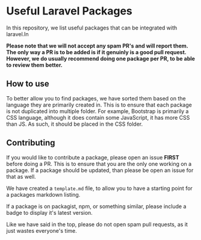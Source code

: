 # Useful Laravel Packages

In this repository, we list useful packages that can be integrated with laravel.In


**Please note that we will not accept any spam PR's and will report them. The only way a PR is to be added is if it genuinly is a good pull request. However, we do usually recommend doing one package per PR, to be able to review them better.**

## How to use

To better allow you to find packages, we have sorted them based on the language they are primarily created in. This is to ensure that each package is not duplicated into multiple folder. For example, Bootstrap is primarily a CSS language, although it does contain some JavaScript, it has more CSS than JS. As such, it should be placed in the CSS folder.

## Contributing

If you would like to contribute a package, please open an issue **FIRST** before doing a PR. This is to ensure that you are the only one working on a package. If a package should be updated, than please be open an issue for that as well.

We have created a ``template.md`` file, to allow you to have a starting point for a packages markdown listing.

If a package is on packagist, npm, or something similar, please include a badge to display it's latest version.

Like we have said in the top, please do not open spam pull requests, as it just wastes everyone's time.